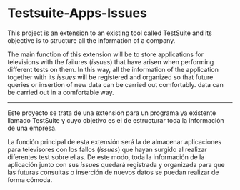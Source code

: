 # Testsuite-Apps-Issues
This project is an extension to an existing tool called TestSuite and its objective is to structure all the information of a company.

The main function of this extension will be to store applications for televisions with the failures (_issues_) that have arisen when performing different tests on them. 
In this way, all the information of the application together with its _issues_ will be registered and organized so that future queries or insertion of new data can be carried out comfortably. 
data can be carried out in a comfortable way.
  
  _______________________________________

Este proyecto se trata de una extensión para un programa ya existente llamado TestSuite y cuyo objetivo es el de estructurar toda la información de una empresa.

La función principal de esta extensión será la de almacenar aplicaciones para televisores con los fallos (_issues_) que hayan surgido al realizar diferentes test sobre ellas. 
De este modo, toda la información de la aplicación junto con sus _issues_ quedará registrada y organizada para que las futuras consultas o inserción de nuevos 
datos se puedan realizar de forma cómoda.
